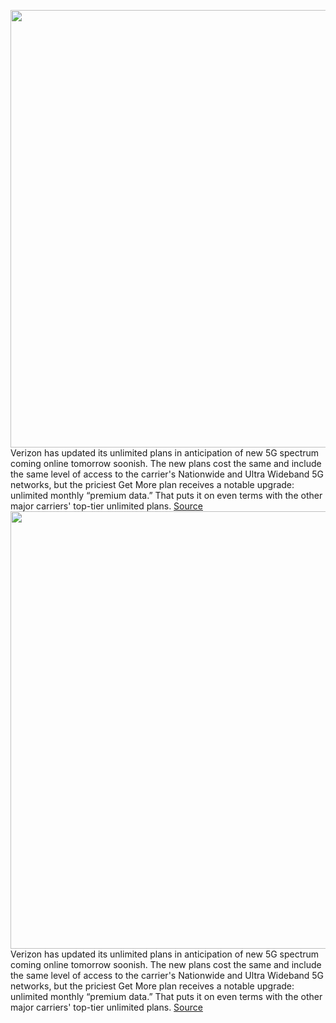 <img src='https://cdn.vox-cdn.com/thumbor/Ci-BKuZCa2T8rJSGvqEr4Gd_Sn4=/0x0:2040x1360/1200x800/filters:focal(857x517:1183x843)/cdn.vox-cdn.com/uploads/chorus_image/image/70347982/acastro_200109_1777_verizon_0001.0.0.jpg' width='700px' /><br/>
Verizon has updated its unlimited plans in anticipation of new 5G spectrum coming online tomorrow soonish. The new plans cost the same and include the same level of access to the carrier's Nationwide and Ultra Wideband 5G networks, but the priciest Get More plan receives a notable upgrade: unlimited monthly “premium data.” That puts it on even terms with the other major carriers' top-tier unlimited plans.
<a href='https://www.theverge.com/2022/1/4/22867007/verizon-t-mobile-att-unlimited-plan-5g'> Source <a/><img src='https://cdn.vox-cdn.com/thumbor/Ci-BKuZCa2T8rJSGvqEr4Gd_Sn4=/0x0:2040x1360/1200x800/filters:focal(857x517:1183x843)/cdn.vox-cdn.com/uploads/chorus_image/image/70347982/acastro_200109_1777_verizon_0001.0.0.jpg' width='700px' /><br/>
Verizon has updated its unlimited plans in anticipation of new 5G spectrum coming online tomorrow soonish. The new plans cost the same and include the same level of access to the carrier's Nationwide and Ultra Wideband 5G networks, but the priciest Get More plan receives a notable upgrade: unlimited monthly “premium data.” That puts it on even terms with the other major carriers' top-tier unlimited plans.
<a href='https://www.theverge.com/2022/1/4/22867007/verizon-t-mobile-att-unlimited-plan-5g'> Source <a/>